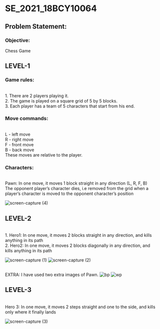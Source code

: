 # SE_2021_18BCY10064
## Problem Statement:

### Objective: 
Chess Game

## LEVEL-1 

### Game rules:
<br> 1. There are 2 players playing it.
<br> 2. The game is played on a square grid of 5 by 5 blocks.
<br> 3. Each player has a team of 5 characters that start from his end.

### Move commands:
<br> L - left move
<br> R - right move
<br> F - front move
<br> B - back move
<br> These moves are relative to the player.
 
### Characters:
<br> Pawn: In one move, it moves 1 block straight in any direction (L, R, F, B)
<br> The opponent player’s character dies, i.e removed from the grid when a player’s character is moved to the opponent character’s position

![screen-capture (4)](https://user-images.githubusercontent.com/53315283/137046888-a70da606-b8ab-4bf3-9495-8ad7c45545a6.gif)


## LEVEL-2
<br> 1. Hero1:	In one move, it moves 2 blocks straight in any direction, and kills anything in its path
<br> 2. Hero2:	In one move, it moves 2 blocks diagonally in any direction, and kills anything in its path

![screen-capture (1)](https://user-images.githubusercontent.com/53315283/137044097-ae34f16d-91ea-4c20-a6d8-70b5192c44ff.gif)
![screen-capture (2)](https://user-images.githubusercontent.com/53315283/137044772-884f556a-8b63-488b-b953-1f5e5f50203f.gif)

<br> EXTRA: I have used two extra images of Pawn.
![bp](https://user-images.githubusercontent.com/53315283/137047692-1b2775ae-97f5-4bd5-ae00-083d7aae5f41.png)
![wp](https://user-images.githubusercontent.com/53315283/137047693-ef5bbc4e-51e7-48d8-8083-b7da9a7ed722.png)


## LEVEL-3
<br> Hero 3: In one move, it moves 2 steps straight and one to the side, and kills only where it finally lands

![screen-capture (3)](https://user-images.githubusercontent.com/53315283/137045476-0a4fab2f-ad21-440c-a295-fe79110cb45d.gif)
